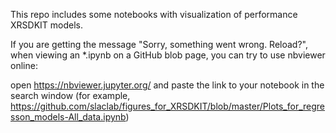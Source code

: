 This repo includes some notebooks with visualization of performance XRSDKIT models.


If you are getting the message "Sorry, something went wrong. Reload?", when viewing an *.ipynb on a GitHub blob page, you can try to use nbviewer online:

open https://nbviewer.jupyter.org/ and paste the link to your notebook in the search window (for example, https://github.com/slaclab/figures_for_XRSDKIT/blob/master/Plots_for_regresson_models-All_data.ipynb)
